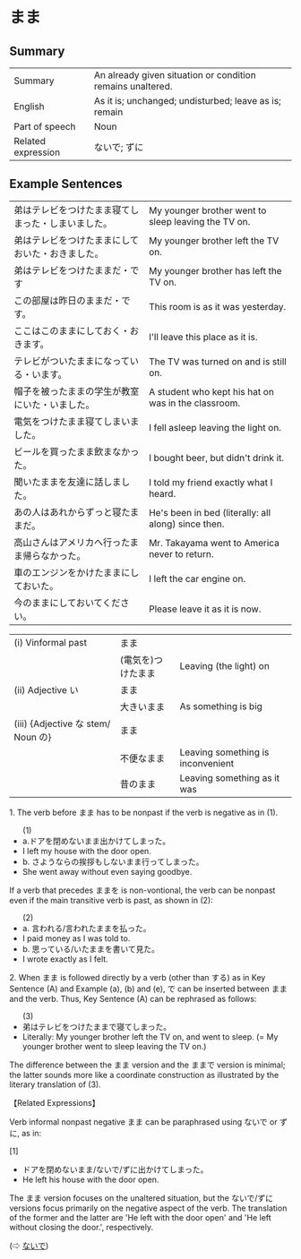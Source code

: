 # まま

## Summary

<table><tr>   <td>Summary</td>   <td>An already given situation or condition remains unaltered.</td></tr><tr>   <td>English</td>   <td>As it is; unchanged; undisturbed; leave as is; remain</td></tr><tr>   <td>Part of speech</td>   <td>Noun</td></tr><tr>   <td>Related expression</td>   <td>ないで; ずに</td></tr></table>

## Example Sentences

<table><tr>   <td>弟はテレビをつけたまま寝てしまった・しまいました。</td>   <td>My younger brother went to sleep leaving the TV on.</td></tr><tr>   <td>弟はテレビをつけたままにしておいた・おきました。</td>   <td>My younger brother left the TV on.</td></tr><tr>   <td>弟はテレビをつけたままだ・です</td>   <td>My younger brother has left the TV on.</td></tr><tr>   <td>この部屋は昨日のままだ・です。</td>   <td>This room is as it was yesterday.</td></tr><tr>   <td>ここはこのままにしておく・おきます。</td>   <td>I'll leave this place as it is.</td></tr><tr>   <td>テレビがついたままになっている・います。</td>   <td>The TV was turned on and is still on.</td></tr><tr>   <td>帽子を被ったままの学生が教室にいた・いました。</td>   <td>A student who kept his hat on was in the classroom.</td></tr><tr>   <td>電気をつけたまま寝てしまいました。</td>   <td>I fell asleep leaving the light on.</td></tr><tr>   <td>ビールを買ったまま飲まなかった。</td>   <td>I bought beer, but didn't drink it.</td></tr><tr>   <td>聞いたままを友達に話しました。</td>   <td>I told my friend exactly what I heard.</td></tr><tr>   <td>あの人はあれからずっと寝たままだ。</td>   <td>He's been in bed (literally: all along) since then.</td></tr><tr>   <td>高山さんはアメリカへ行ったまま帰らなかった。</td>   <td>Mr. Takayama went to America never to return.</td></tr><tr>   <td>車のエンジンをかけたままにしておいた。</td>   <td>I left the car engine on.</td></tr><tr>   <td>今のままにしておいてください。</td>   <td>Please leave it as it is now.</td></tr></table>

<table class="table"> <tbody><tr class="tr head"> <td class="td"><span class="numbers">(i)</span> <span> <span class="bold">Vinformal past</span></span></td> <td class="td"><span class="concept">まま</span> </td> <td class="td"><span>&nbsp;</span></td> </tr> <tr class="tr"> <td class="td"><span>&nbsp;</span></td> <td class="td"><span>(電気を)つけた<span class="concept">まま</span></span></td> <td class="td"><span>Leaving    (the light) on</span></td> </tr> <tr class="tr head"> <td class="td"><span class="numbers">(ii)</span> <span> <span class="bold">Adjective い</span></span></td> <td class="td"><span class="concept">まま</span> </td> <td class="td"><span>&nbsp;</span></td> </tr> <tr class="tr"> <td class="td"><span>&nbsp;</span></td> <td class="td"><span>大きい<span class="concept">まま</span></span> </td> <td class="td"><span>As    something is big</span></td> </tr> <tr class="tr head"> <td class="td"><span class="numbers">(iii)</span> <span> <span class="bold">{Adjective な stem/   Noun の}</span></span></td> <td class="td"><span class="concept">まま</span> </td> <td class="td"><span>&nbsp;</span></td> </tr> <tr class="tr"> <td class="td"><span>&nbsp;</span></td> <td class="td"><span>不便<span class="concept">なまま</span></span> </td> <td class="td"><span>Leaving    something is inconvenient</span></td> </tr> <tr class="tr"> <td class="td"><span>&nbsp;</span></td> <td class="td"><span>昔<span class="concept">のまま</span></span> </td> <td class="td"><span>Leaving    something as it was</span></td> </tr></tbody></table>

<p>1. The verb before <span class="cloze">まま</span> has to be nonpast if the verb is negative as in (1).</p>  <ul>(1) <li>a.ドアを閉めない<span class="cloze">まま</span>出かけてしまった。</li> <li>I left my house with the door open.</li> <div class="divide"></div> <li>b. さようならの挨拶もしない<span class="cloze">まま</span>行ってしまった。</li> <li>She went away without even saying goodbye.</li> </ul>  <p>If a verb that precedes <span class="cloze">まま</span>を is non-vontional, the verb can be nonpast even if the main transitive verb is past, as shown in (2):</p>  <ul>(2) <li>a. 言われる/言われた<span class="cloze">まま</span>を払った。</li> <li>I paid money as I was told to.</li> <div class="divide"></div> <li>b. 思っている/いた<span class="cloze">まま</span>を書いて見た。</li> <li>I wrote exactly as I felt.</li> </ul>  <p>2. When <span class="cloze">まま</span> is followed directly by a verb (other than する) as in Key Sentence (A) and Example (a), (b) and (e), で can be inserted between <span class="cloze">まま</span> and the verb. Thus, Key Sentence (A) can be rephrased as follows:</p>  <ul>(3) <li>弟はテレビをつけた<span class="cloze">まま</span>で寝てしまった。</li> <li>Literally: My younger brother left the TV on, and went to sleep. (= My younger brother went to sleep leaving the TV on.)</li> </ul>  <p>The difference between the <span class="cloze">まま</span> version and the <span class="cloze">まま</span>で version is minimal; the latter sounds more like a coordinate construction as illustrated by the literary translation of (3).</p>  <p>【Related Expressions】</p>  <p>Verb informal nonpast negative <span class="cloze">まま</span> can be paraphrased using ないで or ずに, as in:</p>  <p>[1]</p>  <ul> <li>ドアを閉めない<span class="cloze">まま</span>/ないで/ずに出かけてしまった。</li> <li>He left his house with the door open.</li> </ul>  <p>The <span class="cloze">まま</span> version focuses on the unaltered situation, but the ないで/ずに versions focus primarily on the negative aspect of the verb. The translation of the former and the latter are 'He left with the door open' and 'He left without closing the door.', respectively.</p>   <p>(⇨ <a href="#㊦ ないで">ないで</a>)</p>

